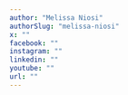 ```yaml
---
author: "Melissa Niosi"
authorSlug: "melissa-niosi"
x: ""
facebook: ""
instagram: ""
linkedin: ""
youtube: ""
url: ""
---
```

